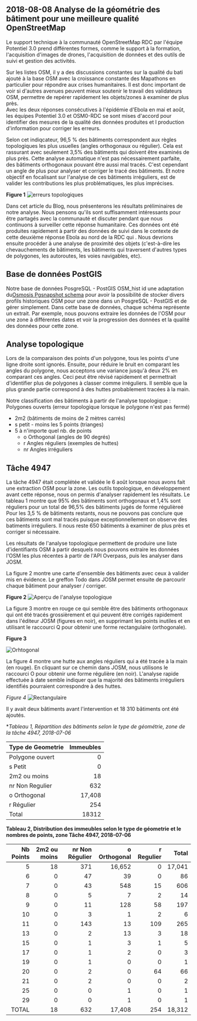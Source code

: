 ## 2018-08-08 Analyse de la géométrie des bâtiment pour une meilleure qualité OpenStreetMap

Le support technique à la communauté OpenStreetMap RDC par l'équipe Potentiel 3.0 prend différentes formes, 
comme le support à la formation, l'acquisition d'images de drones, l'acquisition de données et des outils de suivi et gestion des activités.

Sur les listes OSM, il y a des discussions constantes sur la qualité du bati ajouté à la base OSM avec la croissance constante des Mapathons 
en particulier pour répondre aux crises humanitaires. Il est donc important de voir si d'autres avenues peuvent mieux soutenir le travail
des validateurs OSM, permettre de repérer rapidement les objets/zones à examiner de plus près.  
Avec les deux réponses consécutives à l'épidémie d'Ebola en mai et août, les équipes Potentiel 3.0 et OSM0-RDC se sont mises d'accord 
pour identifier des mesures de la qualité des données produites et l production d'information pour corriger les erreurs.  

Selon cet indiqcateur, 96,5 % des bâtiments correspondent aux règles topologiques les plus usuelles (angles orthogonaux ou régulier). Cela est rassurant avec seulement 3,5% des bâtiments qui doivent être examinés de plus près. Cette analyse automatique n'est pas nécessairement parfaite, des bâtiments orthogonaux pouvant être aussi mal tracés. C'est cependant un angle de plus pour analyser et corriger le tracé des bâtiments. Et notre objectif en focalisant sur l'analyse de ces bâtiments irréguliers, est de valider les contributions les plus problématiques, les plus imprécises. 

**Figure 1**
![erreurs topologiques](img/TM4947-Irregular-polygons-detection.png)

Dans cet article du Blog, nous présenterons les résultats préliminaires de notre analyse. Nous pensons qu'ils sont suffisamment intéressants pour être partagés avec la communauté et discuter pendant que nous continuons à surveiller cette réponse humanitaire. 
Ces données ont été produites rapidement à partir des données de suivi dans le contexte de cette deuxième réponse Ebola au nord de la RDC qui . Nous devrions ensuite procéder à une analyse de proximité des objets (c'est-à-dire les chevauchements de bâtiments, les bâtiments qui traversent d'autres types de polygones, les autoroutes, les voies navigables, etc).

## Base de données PostGIS

Notre base de données PosgreSQL - PostGIS OSM_hist id une adaptation du[Osmosis Pgsnapshot schema](https://github.com/openstreetmap/osmosis/blob/master/package/script/pgsnapshot_schema_0.6.sql) pour avoir la possibilité de stocker divers profils historiques OSM pour une zone dans un PosgreSQL - PostGIS et de gérer simplement. Dans cette base de données, chaque schéma représente un extrait. Par exemple, nous pouvons extraire les données de l'OSM pour une zone à différentes dates et voir la progression des données et la qualité des données pour cette zone.

## Analyse topologique

Lors de la comparaison des points d'un polygone, tous les points d'une ligne droite sont ignorés. Ensuite, 
pour réduire le bruit en comparant les angles du polygone, nous acceptons une variance jusqu'à deux 2% en comparant ces angles. Ceci peut être révisé rapidement et permettrait d'identifier plus de polygones à classer comme irréguliers. Il semble que la plus grande partie correspond à des huttes probablement tracées à la main.

Notre classification des bâtiments à partir de l'analyse topologique  :
 Polygones ouverts (erreur topologique lorsque le polygone n'est pas fermé)
- 2m2 (bâtiments de moins de 2 mètres carrés)
- s petit - moins les 5 points (trianges) 
- 5 à n'importe quel nb. de points
  - o Orthogonal (angles de 90 degrés)
  - r Angles réguliers (exemples de huttes)
  - nr Angles irréguliers

## Tâche 4947 

La tâche 4947 était complétée et validée le 6 août lorsque nous avons fait une extraction OSM pour la zone. Les outils topologique, en développement avant cette réponse, nous on permis d'analyser rapidement les résultats. 
Le tableau 1 montre que 95% des bâtiments sont orthogonaux et 1,4% sont réguliers pour un total de 96,5% des bâtiments jugés de forme régulièreé
 Pour les 3,5 % de bâtiments restants, nous ne pouvons pas conclure que ces bâtiments sont mal tracés puisque exceptionnellement on observe des batiments irréguliers.
 Il nous reste 650 bâtiments à examiner de plus près et corriger si nécessaire.

Les résultats de l'analyse topologique permettent de produire une liste d'identifiants OSM à partir desquels nous pouvons extraire 
les données l'OSM les plus récentes à partir de l'API Overpass, puis les analyser dans JOSM.

La figure 2 montre une carte d'ensemble des bâtiments avec ceux à valider mis en évidence. Le greffon Todo dans JOSM permet ensuite de parcourir chaque bâtiment pour analyser / corriger.

**Figure 2**
![Aperçu de l'analyse topologique](img/TM4947-Geometry-Topoogy-Analysis-Overview-Map.png)

La figure 3 montre en rouge ce qui semble être des bâtiments orthogonaux qui ont été tracés grossièrement et qui peuvent être corrigés rapidement dans l'éditeur JOSM (figures en noir), en supprimant les points inutiles et en utilisant le raccourci Q pour obtenir une forme rectangulaire (orthogonale).

**Figure 3**

![Orhtogonal](img/TM4947-Irregular-polygons-correction-to-orthogonal.png)

La figure 4 montre une hutte aux angles réguliers qui a été tracée à la main (en rouge). En cliquant sur ce chemin dans JOSM, nous utilisons le raccourci O pour obtenir une forme régulière (en noir). L'analyse rapide effectuée à date semble indiquer que la majorité des bâtiments irréguliers identifiés pourraient correspondre à des huttes.

*Figure 4*
![Rectangulaire](img/TM4947-Irregular-polygons-correction_to_regular.png)

Il y avait deux bâtiments avant l'intervention et 18 310 bâtiments ont été ajoutés.

**Tableau 1, Répartition des bâtiments selon le type de géométrie, zone de la tâche 4947, 2018-07-06*

| Type de Geometrie  |  Immeubles | 
| :------------- | ------------: |
| Polygone ouvert   | 0
| s Petit | 0 |
| 2m2 ou moins | 18 |
| nr Non Regulier | 632 |
| o Orthogonal | 17,408 |
| r Régulier | 254 |
| Total | 18312 |

**Tableau 2, Distribution des immeubles selon le type de géometrie et le nombres de points, zone Tâche 4947, 2018-07-06**

| Nb Points| 2m2 ou moins | nr Non Régulier | o Orthogonal | r Regulier | Total |
| ----: | ----------: | ----------: | -------------: | ----------: | -------------: |
| 5 | 18 | 371 | 16,652 | 0 | 17,041 |
| 6 | 0 | 47 | 39 | 0 | 86 |
| 7 | 0 | 43 | 548 | 15 | 606 |
| 8 | 0 | 5 | 7 | 2 | 14 |
| 9 | 0 | 11 | 128 | 58 | 197 |
| 10 | 0 | 3 | 1 | 2 | 6 |
| 11 | 0 | 143 | 13 | 109 | 265 |
| 13 | 0 | 2 | 13 | 3 | 18 |
| 15 | 0 | 1 | 3 | 1 | 5 |
| 17 | 0 | 1 | 2 | 0 | 3 |
| 19 | 0 | 1 | 0 | 0 | 1 |
| 20 | 0 | 2 | 0 | 64 | 66 |
| 21 | 0 | 2 | 0 | 0 | 2 |
| 25 | 0 | 0 | 1 | 0 | 1 |
| 29 | 0 | 0 | 1 | 0 | 1 |
| TOTAL | 18 | 632 | 17,408 | 254 | 18,312 |


